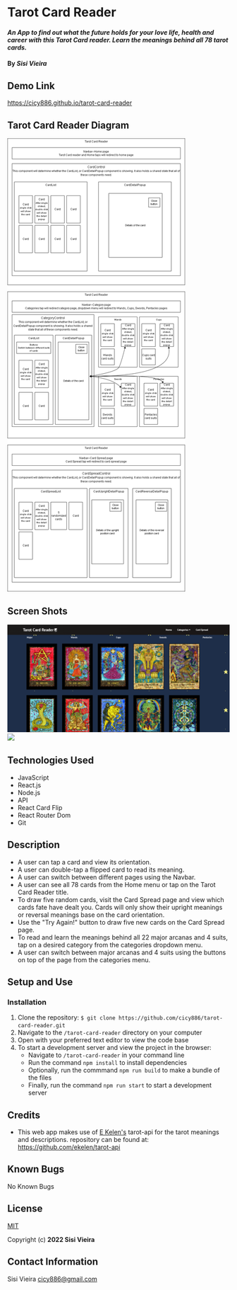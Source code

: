 # Tarot Card Reader

#### _An App to find out what the future holds for your love life, health and career with this Tarot Card reader. Learn the meanings behind all 78 tarot cards._

#### By _**Sisi Vieira**_

## Demo Link

https://cicy886.github.io/tarot-card-reader

## Tarot Card Reader Diagram

<img src ="./src/img/themes/tarotCardReaderDiagram.png" > 

## Screen Shots

<img src ="./src/img/themes/websiteScreenShot.png" > 

<img src ="./src/img/themes/websiteDemo.gif" > 

## Technologies Used

* JavaScript
* React.js
* Node.js
* API
* React Card Flip
* React Router Dom
* Git

## Description

* A user can tap a card and view its orientation.
* A user can double-tap a flipped card to read its meaning.
* A user can switch between different pages using the Navbar.
* A user can see all 78 cards from the Home menu or tap on the Tarot Card Reader title.
* To draw five random cards, visit the Card Spread page and view which cards fate have dealt you. Cards will only show their upright meanings or reversal meanings base on the card orientation.
* Use the "Try Again!" button to draw five new cards on the Card Spread page.
* To read and learn the meanings behind all 22 major arcanas and 4 suits, tap on a desired category from the categories dropdown menu. 
* A user can switch between major arcanas and 4 suits using the buttons on top of the page from the categories menu.

## Setup and Use

### Installation

1. Clone the repository: `$ git clone https://github.com/cicy886/tarot-card-reader.git`
2. Navigate to the `/tarot-card-reader` directory on your computer
3. Open with your preferred text editor to view the code base
4. To start a development server and view the project in the browser:
   - Navigate to `/tarot-card-reader` in your command line
   - Run the command `npm install` to install dependencies
   - Optionally, run the commmand `npm run build` to make a bundle of the files
   - Finally, run the command `npm run start` to start a development server

## Credits
* This web app makes use of [E Kelen's](https://github.com/ekelen) tarot-api for the tarot meanings and descriptions. repository can be found at: https://github.com/ekelen/tarot-api

## Known Bugs

No Known Bugs

## License

[MIT](https://opensource.org/licenses/MIT)

Copyright (c) **2022 Sisi Vieira**

## Contact Information

Sisi Vieira cicy886@gmail.com
